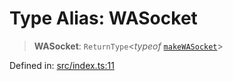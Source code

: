 # Type Alias: WASocket

> **WASocket**: `ReturnType`\<*typeof* [`makeWASocket`](../functions/makeWASocket.md)\>

Defined in: [src/index.ts:11](https://github.com/Fokusdotid/bail/blob/a029a4f9908cd3806112e8438f5a31dda1376b84/src/index.ts#L11)
